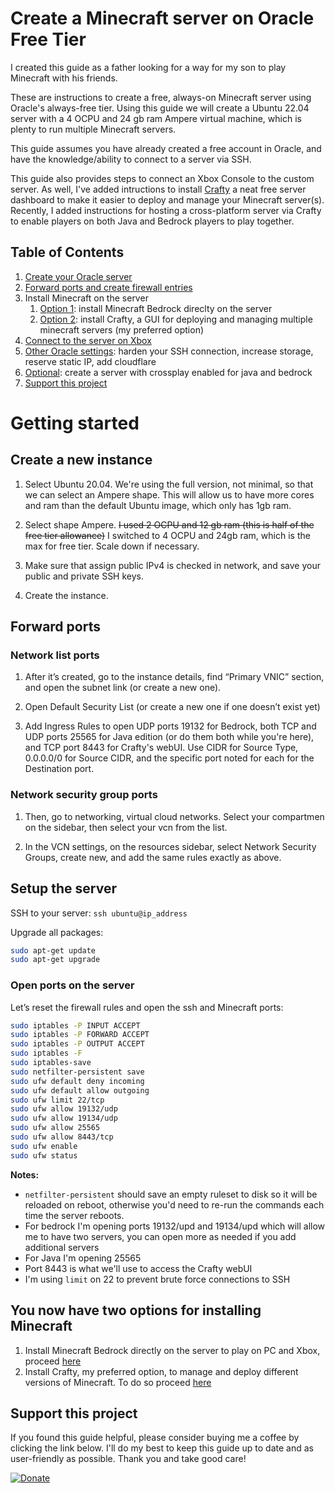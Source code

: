 # Create a Minecraft server on Oracle Free Tier

I created this guide as a father looking for a way for my son to play Minecraft with his friends. 

These are instructions to create a free, always-on Minecraft server using Oracle's always-free tier. Using this guide we will create a Ubuntu 22.04 server with a 4 OCPU and 24 gb ram Ampere virtual machine, which is plenty to run multiple Minecraft servers.

This guide assumes you have already created a free account in Oracle, and have the knowledge/ability to connect to a server via SSH.

This guide also provides steps to connect an Xbox Console to the custom server. As well, I've added intructions to  install [Crafty](https://craftycontrol.com) a neat free server dashboard to make it easier to deploy and manage your Minecraft server(s). Recently, I added instructions for hosting a cross-platform server via Crafty to enable players on both Java and Bedrock players to play together.

## Table of Contents

1. [Create your Oracle server](#Getting-started)
2. [Forward ports and create firewall entries](#Forward-ports)
3. Install Minecraft on the server
   1. [Option 1](Install_Bedrock.md): install Minecraft Bedrock direclty on the server
   2. [Option 2](Install_Crafty.md): install Crafty, a GUI for deploying and managing multiple minecraft servers (my preferred option) 
4. [Connect to the server on Xbox](Connect_Xbox_to_server.md)
5. [Other Oracle settings](Oracle_additional_settings.md): harden your SSH connection, increase storage, reserve static IP, add cloudflare
6. [Optional](server_crossplay.md): create a server with crossplay enabled for java and bedrock
7. [Support this project](#Support_this_project)

# Getting started

## Create a new instance

1. Select Ubuntu 20.04. We're using the full version, not minimal, so that we can select an Ampere shape. This will allow us to have more cores and ram than the default Ubuntu image, which only has 1gb ram. 

2. Select shape Ampere. ~~I used 2 OCPU and 12 gb ram (this is half of the free tier allowance)~~ I switched to 4 OCPU and 24gb ram, which is the max for free tier. Scale down if necessary.

3. Make sure that assign public IPv4 is checked in network, and save your public and private SSH keys.

4. Create the instance. 


## Forward ports

### Network list ports

1. After it’s created, go to the instance details, find “Primary VNIC” section, and open the subnet link (or create a new one).

2. Open Default Security List (or create a new one if one doesn’t exist yet)

3. Add Ingress Rules to open UDP ports 19132 for Bedrock, both TCP and UDP ports 25565 for Java edition (or do them both while you're here), and TCP port 8443 for Crafty's webUI. Use CIDR for Source Type, 0.0.0.0/0 for Source CIDR, and the specific port noted for each for the Destination port. 


### Network security group ports

1. Then, go to networking, virtual cloud networks. Select your compartmen on the sidebar, then select your vcn from the list.

2. In the VCN settings, on the resources sidebar, select Network Security Groups, create new, and add the same rules exactly as above.


## Setup the server

SSH to your server: `ssh ubuntu@ip_address`

Upgrade all packages:

```bash
sudo apt-get update
sudo apt-get upgrade
```

### Open ports on the server

Let’s reset the firewall rules and open the ssh and Minecraft ports:

```bash
sudo iptables -P INPUT ACCEPT
sudo iptables -P FORWARD ACCEPT
sudo iptables -P OUTPUT ACCEPT
sudo iptables -F
sudo iptables-save
sudo netfilter-persistent save
sudo ufw default deny incoming
sudo ufw default allow outgoing
sudo ufw limit 22/tcp
sudo ufw allow 19132/udp
sudo ufw allow 19134/udp
sudo ufw allow 25565
sudo ufw allow 8443/tcp
sudo ufw enable
sudo ufw status
```

**Notes:** 

- `netfilter-persistent` should save an empty ruleset to disk so it will be reloaded on reboot, otherwise you'd need to re-run the commands each time the server reboots.
- For bedrock I'm opening ports 19132/upd and 19134/upd which will allow me to have two servers, you can open more as needed if you add additional servers
- For Java I'm opening 25565
- Port 8443 is what we'll use to access the Crafty webUI
- I'm using `limit` on 22 to prevent brute force connections to SSH

## You now have two options for installing Minecraft 

1. Install Minecraft Bedrock directly on the server to play on PC and Xbox, proceed [here](Install_Bedrock.md)
2. Install Crafty, my preferred option, to manage and deploy different versions of Minecraft. To do so proceed [here](Install_Crafty.md)

## Support this project

If you found this guide helpful, please consider buying me a coffee by clicking the link below. I'll do my best to keep this guide up to date and as user-friendly as possible. Thank you and take good care!

[![Donate](https://camo.githubusercontent.com/0283ea90498d8ea623c07906a5e07e9e6c2a5eaa6911d52033687c60cfa8d22f/68747470733a2f2f696d672e736869656c64732e696f2f62616467652f446f6e6174652d50617950616c2d677265656e2e737667)](https://www.paypal.com/cgi-bin/webscr?cmd=_donations&business=R4QX73RWYB3ZA)

